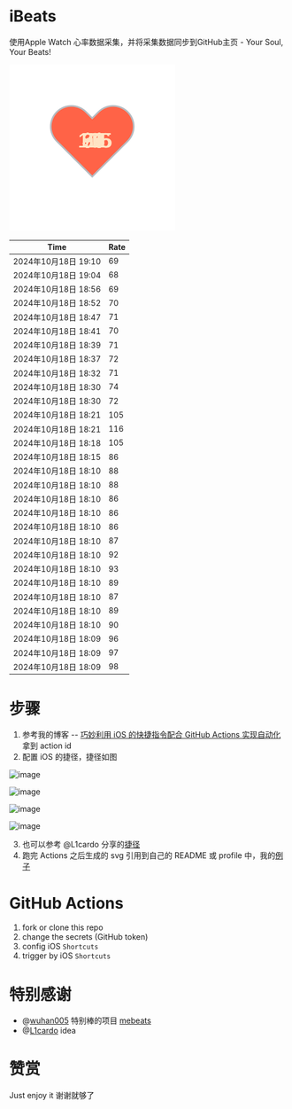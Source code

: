 # iBeats
使用Apple Watch 心率数据采集，并将采集数据同步到GitHub主页 - Your Soul, Your Beats!

![](./files/heart.svg)

<!--START_SECTION:my_heart_rate-->
| Time | Rate | 
 | ---- | ---- | 
| 2024年10月18日 19:10 | 69 |
| 2024年10月18日 19:04 | 68 |
| 2024年10月18日 18:56 | 69 |
| 2024年10月18日 18:52 | 70 |
| 2024年10月18日 18:47 | 71 |
| 2024年10月18日 18:41 | 70 |
| 2024年10月18日 18:39 | 71 |
| 2024年10月18日 18:37 | 72 |
| 2024年10月18日 18:32 | 71 |
| 2024年10月18日 18:30 | 74 |
| 2024年10月18日 18:30 | 72 |
| 2024年10月18日 18:21 | 105 |
| 2024年10月18日 18:21 | 116 |
| 2024年10月18日 18:18 | 105 |
| 2024年10月18日 18:15 | 86 |
| 2024年10月18日 18:10 | 88 |
| 2024年10月18日 18:10 | 88 |
| 2024年10月18日 18:10 | 86 |
| 2024年10月18日 18:10 | 86 |
| 2024年10月18日 18:10 | 86 |
| 2024年10月18日 18:10 | 87 |
| 2024年10月18日 18:10 | 92 |
| 2024年10月18日 18:10 | 93 |
| 2024年10月18日 18:10 | 89 |
| 2024年10月18日 18:10 | 87 |
| 2024年10月18日 18:10 | 89 |
| 2024年10月18日 18:10 | 90 |
| 2024年10月18日 18:09 | 96 |
| 2024年10月18日 18:09 | 97 |
| 2024年10月18日 18:09 | 98 |

<!--END_SECTION:my_heart_rate-->

# 步骤
1. 参考我的博客 -- [巧妙利用 iOS 的快捷指令配合 GitHub Actions 实现自动化](https://github.com/yihong0618/gitblog/issues/198) 拿到 action id
2. 配置 iOS 的捷径，捷径如图

![image](https://user-images.githubusercontent.com/15976103/122154218-0db0b480-ce97-11eb-93bb-5aec07c558dc.png)

![image](https://user-images.githubusercontent.com/15976103/122154236-186b4980-ce97-11eb-8e4b-70551a0391ae.png)

![image](https://user-images.githubusercontent.com/15976103/122154268-2d47dd00-ce97-11eb-902e-3acf292265a9.png)

![image](https://user-images.githubusercontent.com/15976103/122174055-fa144680-ceb4-11eb-9be2-3eb83cd516f7.png)

3. 也可以参考 @L1cardo 分享的[捷径](https://www.icloud.com/shortcuts/6ab6047b459c41ad822ad6b94b1c03d4)
4. 跑完 Actions 之后生成的 svg 引用到自己的 README 或 profile 中，我的[例子](https://github.com/yihong0618) 

# GitHub Actions

1. fork or clone this repo
2. change the secrets (GitHub token)
3. config iOS `Shortcuts` 
4. trigger by iOS `Shortcuts`

# 特别感谢
- @[wuhan005](https://github.com/wuhan005) 特别棒的项目 [mebeats](https://github.com/wuhan005/mebeats)
- @[L1cardo](https://github.com/L1cardo) idea

# 赞赏
Just enjoy it
谢谢就够了
